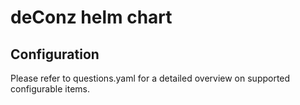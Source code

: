 # deConz helm chart

## Configuration

Please refer to questions.yaml for a detailed overview on supported configurable items.

